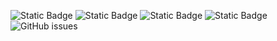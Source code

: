 ![Static Badge](https://img.shields.io/badge/blacklists-60-000000) ![Static Badge](https://img.shields.io/badge/blacklisted-3127076-cc0000) ![Static Badge](https://img.shields.io/badge/whitelisted-2242-00CC00) ![Static Badge](https://img.shields.io/badge/streaming_blacklist-28106-000000) ![GitHub issues](https://img.shields.io/github/issues/fabriziosalmi/blacklists)
